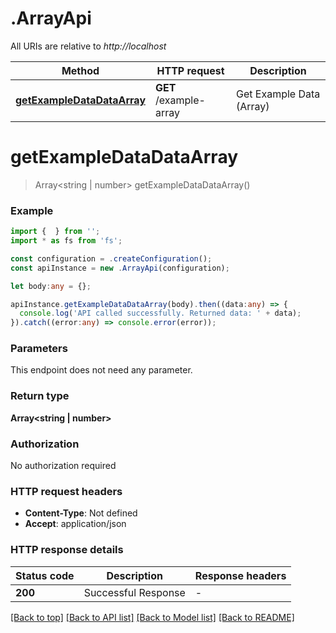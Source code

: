 # .ArrayApi

All URIs are relative to *http://localhost*

Method | HTTP request | Description
------------- | ------------- | -------------
[**getExampleDataDataArray**](ArrayApi.md#getExampleDataDataArray) | **GET** /example-array | Get Example Data (Array)


# **getExampleDataDataArray**
> Array<string | number> getExampleDataDataArray()


### Example


```typescript
import {  } from '';
import * as fs from 'fs';

const configuration = .createConfiguration();
const apiInstance = new .ArrayApi(configuration);

let body:any = {};

apiInstance.getExampleDataDataArray(body).then((data:any) => {
  console.log('API called successfully. Returned data: ' + data);
}).catch((error:any) => console.error(error));
```


### Parameters
This endpoint does not need any parameter.


### Return type

**Array<string | number>**

### Authorization

No authorization required

### HTTP request headers

 - **Content-Type**: Not defined
 - **Accept**: application/json


### HTTP response details
| Status code | Description | Response headers |
|-------------|-------------|------------------|
**200** | Successful Response |  -  |

[[Back to top]](#) [[Back to API list]](README.md#documentation-for-api-endpoints) [[Back to Model list]](README.md#documentation-for-models) [[Back to README]](README.md)


